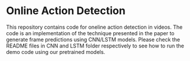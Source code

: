 Online Action Detection
==============================================

This repository contains code for oneline action detection in videos. The code is an implementation of the technique presented in the paper to generate frame predictions using CNN/LSTM models. Please check the README files in CNN and LSTM folder respectively to see how to run the demo code using our pretrained models.